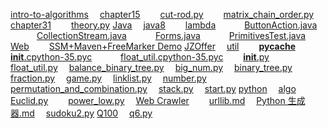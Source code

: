 [intro-to-algorithms](https://github.com/cangsangyuemanlou/codenote/tree/master/intro-to-algorithms)
&emsp;[chapter15](https://github.com/cangsangyuemanlou/codenote/tree/master/intro-to-algorithms/chapter15)
&emsp;&emsp;[cut-rod.py](https://github.com/cangsangyuemanlou/codenote/blob/master/intro-to-algorithms/chapter15/cut-rod.py)
&emsp;&emsp;[matrix_chain_order.py](https://github.com/cangsangyuemanlou/codenote/blob/master/intro-to-algorithms/chapter15/matrix_chain_order.py)
&emsp;[chapter31](https://github.com/cangsangyuemanlou/codenote/tree/master/intro-to-algorithms/chapter31)
&emsp;&emsp;[theory.py](https://github.com/cangsangyuemanlou/codenote/blob/master/intro-to-algorithms/chapter31/theory.py)
[Java](https://github.com/cangsangyuemanlou/codenote/tree/master/Java)
&emsp;[java8](https://github.com/cangsangyuemanlou/codenote/tree/master/Java/java8)
&emsp;&emsp;[lambda](https://github.com/cangsangyuemanlou/codenote/tree/master/Java/java8/lambda)
&emsp;&emsp;&emsp;[ButtonAction.java](https://github.com/cangsangyuemanlou/codenote/blob/master/Java/java8/lambda/ButtonAction.java)
&emsp;&emsp;&emsp;[CollectionStream.java](https://github.com/cangsangyuemanlou/codenote/blob/master/Java/java8/lambda/CollectionStream.java)
&emsp;&emsp;&emsp;[Forms.java](https://github.com/cangsangyuemanlou/codenote/blob/master/Java/java8/lambda/Forms.java)
&emsp;&emsp;&emsp;[PrimitivesTest.java](https://github.com/cangsangyuemanlou/codenote/blob/master/Java/java8/lambda/PrimitivesTest.java)
&emsp;[Web](https://github.com/cangsangyuemanlou/codenote/tree/master/Java/Web)
&emsp;&emsp;[SSM+Maven+FreeMarker Demo](https://github.com/cangsangyuemanlou/codenote/tree/master/Java/Web/SSM%2BMaven%2BFreeMarker%20Demo)
[JZOffer](https://github.com/cangsangyuemanlou/codenote/tree/master/JZOffer)
&emsp;[util](https://github.com/cangsangyuemanlou/codenote/tree/master/JZOffer/util)
&emsp;&emsp;[__pycache__](https://github.com/cangsangyuemanlou/codenote/tree/master/JZOffer/util/__pycache__)
&emsp;&emsp;&emsp;[__init__.cpython-35.pyc](https://github.com/cangsangyuemanlou/codenote/blob/master/JZOffer/util/__pycache__/__init__.cpython-35.pyc)
&emsp;&emsp;&emsp;[float_util.cpython-35.pyc](https://github.com/cangsangyuemanlou/codenote/blob/master/JZOffer/util/__pycache__/float_util.cpython-35.pyc)
&emsp;&emsp;[__init__.py](https://github.com/cangsangyuemanlou/codenote/blob/master/JZOffer/util/__init__.py)
&emsp;&emsp;[float_util.py](https://github.com/cangsangyuemanlou/codenote/blob/master/JZOffer/util/float_util.py)
&emsp;[balance_binary_tree.py](https://github.com/cangsangyuemanlou/codenote/blob/master/JZOffer/balance_binary_tree.py)
&emsp;[big_num.py](https://github.com/cangsangyuemanlou/codenote/blob/master/JZOffer/big_num.py)
&emsp;[binary_tree.py](https://github.com/cangsangyuemanlou/codenote/blob/master/JZOffer/binary_tree.py)
&emsp;[fraction.py](https://github.com/cangsangyuemanlou/codenote/blob/master/JZOffer/fraction.py)
&emsp;[game.py](https://github.com/cangsangyuemanlou/codenote/blob/master/JZOffer/game.py)
&emsp;[linklist.py](https://github.com/cangsangyuemanlou/codenote/blob/master/JZOffer/linklist.py)
&emsp;[number.py](https://github.com/cangsangyuemanlou/codenote/blob/master/JZOffer/number.py)
&emsp;[permutation_and_combination.py](https://github.com/cangsangyuemanlou/codenote/blob/master/JZOffer/permutation_and_combination.py)
&emsp;[stack.py](https://github.com/cangsangyuemanlou/codenote/blob/master/JZOffer/stack.py)
&emsp;[start.py](https://github.com/cangsangyuemanlou/codenote/blob/master/JZOffer/start.py)
[python](https://github.com/cangsangyuemanlou/codenote/tree/master/python)
&emsp;[algo](https://github.com/cangsangyuemanlou/codenote/tree/master/python/algo)
&emsp;&emsp;[Euclid.py](https://github.com/cangsangyuemanlou/codenote/blob/master/python/algo/Euclid.py)
&emsp;&emsp;[power_low.py](https://github.com/cangsangyuemanlou/codenote/blob/master/python/algo/power_low.py)
&emsp;[Web Crawler](https://github.com/cangsangyuemanlou/codenote/tree/master/python/Web%20Crawler)
&emsp;&emsp;[urllib.md](https://github.com/cangsangyuemanlou/codenote/blob/master/python/Web%20Crawler/urllib.md)
&emsp;[Python 生成器.md](https://github.com/cangsangyuemanlou/codenote/blob/master/python/Python%20%E7%94%9F%E6%88%90%E5%99%A8.md)
&emsp;[sudoku2.py](https://github.com/cangsangyuemanlou/codenote/blob/master/python/sudoku2.py)
[Q100](https://github.com/cangsangyuemanlou/codenote/tree/master/Q100)
&emsp;[q6.py](https://github.com/cangsangyuemanlou/codenote/blob/master/Q100/q6.py)
